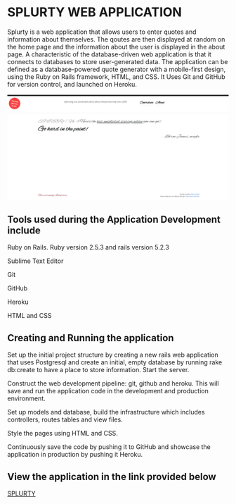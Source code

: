 # SPLURTY WEB APPLICATION

Splurty is a web application that allows users to enter quotes and information about themselves. The qoutes are then displayed at random on the home page and the information about the user is displayed in the about page. A characteristic of the database-driven web application is that it connects to databases to store user-generated data. The application can be defined as a database-powered quote generator with a mobile-first design, using the Ruby on Rails framework, HTML, and CSS. It Uses Git and GitHub for version control, and launched on Heroku.

![Nomster main page](/app/assets/images/splurtymainpagescreenshot.png)


## Tools used during the Application Development include

Ruby on Rails. Ruby version 2.5.3 and rails version 5.2.3

Sublime Text Editor

Git 

GitHub

Heroku

HTML and CSS


## Creating and Running the application

Set up the initial project structure by creating a new rails web application that uses Postgresql and create an initial, empty database by running rake db:create to have a place to store information. Start the server.

Construct the web development pipeline: git, github and heroku. This will save and run the application code in the development and production environment. 

Set up models and database, build the infrastructure which includes controllers, routes tables and view files.  

Style the pages using HTML and CSS.

Continuously save the code by pushing it to GitHub and showcase the application in production by pushing it Heroku.


## View the application in the link provided below

[SPLURTY](https://splurty-dessy-owiti.herokuapp.com/)